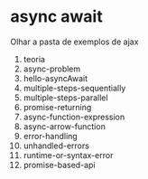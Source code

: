 # async await

Olhar a pasta de exemplos de ajax

1. teoria
1. async-problem
1. hello-asyncAwait
1. multiple-steps-sequentially
1. multiple-steps-parallel
1. promise-returning
1. async-function-expression
1. async-arrow-function
1. error-handling
1. unhandled-errors
1. runtime-or-syntax-error
1. promise-based-api

